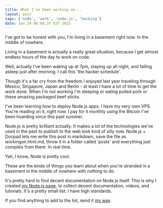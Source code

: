 ```yaml
---
title: What I've been working on...
layout: post
tags: ['node', 'work', 'node.js', 'hacking']
date: Jan 24 06:08:37 EST 2013
---
```


I've got to be honest with you, I'm living in a basement right now. In the middle of nowhere. 

Living in a basement is actually a really great situation, because I get almost endless hours of the day to work on code. 

Well, actually I've been waking up at 7pm, staying up all night, and falling asleep just after morning. I call this 'the hacker schedule'.

Though it's a far cry from the freedom I enjoyed last year traveling through Mexico, Singapore, Japan and Berlin - at least I have a lot of time to get the work done. When I'm not working I'm sleeping or eating pulled pork or these amazing packaged beef sticks. 

I've been learning how to deploy Node.js apps. I have my very own VPS. You're reading on it, right now. I pay for it monthly using the Bitcoin I've been hoarding since this past summer. 

Node.js is pretty brilliant actually. It makes a lot of the technologies we've used in the past to publish to the web look kind of silly now. Node.js + Docpad lets me write this post in markdown, save the file as workingon.html.md, throw it in a folder called 'posts' and everything just compiles from there. In real time. 

Yah, I know, Node is pretty cool.

These are the kinds of things you learn about when you're stranded in a basement in the middle of nowhere with nothing to do.

It's pretty hard to find decent documentation on Node.js itself. This is why I created [my Node.js page](/pages/node), to collect decent documentation, videos, and tutorials. It's a pretty small list. I have high standards.

If you find anything to add to the list, send it [my way](mailto:ev@evbogue.com).